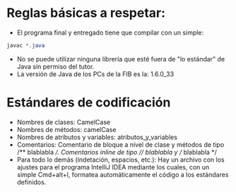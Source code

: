 # Reglas básicas a respetar:
* El programa final y entregado tiene que compilar con un simple:
```java
javac *.java
```
* No se puede utilizar ninguna librería que esté fuera de "lo estándar" de Java sin permiso del tutor.
* La versión de Java de los PCs de la FIB es la: 1.6.0_33
# Estándares de codificación
* Nombres de clases: CamelCase
* Nombres de métodos: camelCase
* Nombres de atributos y variables: atributos_y_variables
* Comentarios: Comentario de bloque a nivel de clase y métodos de tipo /** blablabla */. Comentarios inline de tipo // blablabla y /* blablabla */
* Para todo lo demás (indetación, espacios, etc.): Hay un archivo con los ajustes para el programa IntelliJ IDEA mediante los cuales, con un simple Cmd+alt+l, formatea automáticamente el código a los estándares definidos.